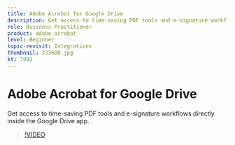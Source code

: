 ```yaml
---
title: Adobe Acrobat for Google Drive
description: Get access to time-saving PDF tools and e-signature workflows directly inside the Google Drive app
role: Business Practitioner
product: adobe acrobat
level: Beginner
topic-revisit: Integrations
thumbnail: 333600.jpg
kt: 7992
---
```

# Adobe Acrobat for Google Drive

Get access to time-saving PDF tools and e-signature workflows directly inside the Google Drive app.

>[!VIDEO](https://video.tv.adobe.com/v/333600?hidetitle=true)